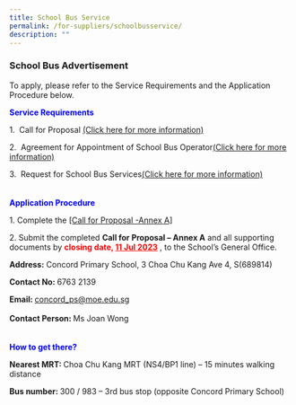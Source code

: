 ```yaml
---
title: School Bus Service
permalink: /for-suppliers/schoolbusservice/
description: ""
---
```

<h3>School Bus Advertisement</h3>

To apply, please refer to the Service Requirements and the Application Procedure below.

<b style="color:blue">Service Requirements</b>

1.&nbsp;&nbsp;Call for Proposal <a href="/files/annex%20b%20_agreement%20for%20appointment%20of%20school%20bus%20operator%20(version%20june%202023).pdf)" target="_blank" rel="noopener noreferrer">(Click here for more information)</a><br>

2.&nbsp;&nbsp;Agreement for Appointment of School Bus Operator<a href="/files/attachment%202%20agreement%20for%20appointment%20of%20school%20bus%20operator%20(version%20june%202023).pdf" target="_blank" rel="noopener noreferrer">(Click here for more information)</a><br>

3.&nbsp;&nbsp;Request for School Bus Services<a href="/files/attachment%203%20request%20for%20school%20bus%20services%20(version%20june%202023).pdf" target="_blank" rel="noopener noreferrer">(Click here for more information)</a><br>
<br><br>
<b style="color:blue">Application Procedure</b>

1\. Complete the <a href="/files/application%20procedure_complete%20the%20call%20for%20proposal%20-%20annex%20a%20(version%20june%202023).pdf" target="_blank" rel="noopener noreferrer">[Call for Proposal -Annex A]</a><br>

2\. Submit the completed <b>Call for Proposal – Annex A</b> and all supporting documents by <b style="color:red">closing date, <u>11 Jul 2023</u></b> , to the School’s General Office.

<b>Address:</b> Concord Primary School, 3 Choa Chu Kang Ave 4, S(689814)

<b>Contact No: </b>6763 2139

<b>Email: </b><a href="mailto:concord_ps@moe.edu.sg" target="_blank" rel="noopener noreferrer">concord_ps@moe.edu.sg</a><br><br>
<b>Contact Person: </b>Ms Joan Wong
<br><br><br>
<b style="color:blue">How to get there?</b>

<b>Nearest MRT: </b>Choa Chu Kang MRT (NS4/BP1 line) – 15 minutes walking distance

<b>Bus number: </b>300 / 983 – 3rd bus stop (opposite Concord Primary School)